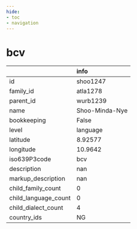 ```yaml
---
hide:
- toc
- navigation
---
```

# bcv
|                      | info           |
|:---------------------|:---------------|
| id                   | shoo1247       |
| family_id            | atla1278       |
| parent_id            | wurb1239       |
| name                 | Shoo-Minda-Nye |
| bookkeeping          | False          |
| level                | language       |
| latitude             | 8.92577        |
| longitude            | 10.9642        |
| iso639P3code         | bcv            |
| description          | nan            |
| markup_description   | nan            |
| child_family_count   | 0              |
| child_language_count | 0              |
| child_dialect_count  | 4              |
| country_ids          | NG             |